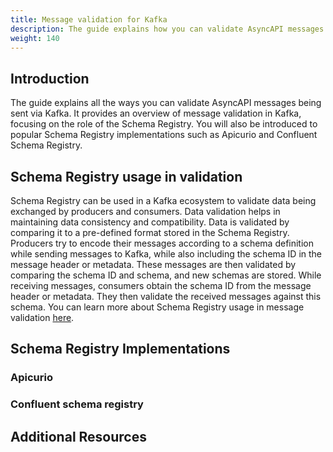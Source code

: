 ```yaml
---
title: Message validation for Kafka
description: The guide explains how you can validate AsyncAPI messages being sent via Kafka.
weight: 140
---
```


## Introduction
The guide explains all the ways you can validate AsyncAPI messages being sent via Kafka. It provides an overview of message validation in Kafka, focusing on the role of the Schema Registry. You will also be introduced to popular Schema Registry implementations such as Apicurio and Confluent Schema Registry.

## Schema Registry usage in validation
Schema Registry can be used in a Kafka ecosystem to validate data being exchanged by producers and consumers. Data validation helps in maintaining data consistency and compatibility. Data is validated by comparing it to a pre-defined format stored in the Schema Registry. Producers try to encode their messages according to a schema definition while sending messages to Kafka, while also including the schema ID in the message header or metadata. These messages are then validated by comparing the schema ID and schema, and new schemas are stored. While receiving messages, consumers obtain the schema ID from the message header or metadata. They then validate the received messages against this schema. You can learn more about Schema Registry usage in message validation [here](https://www.asyncapi.com/docs/guides/message-validation#schema-registry-validation). 

## Schema Registry Implementations

### Apicurio

### Confluent schema registry

## Additional Resources 